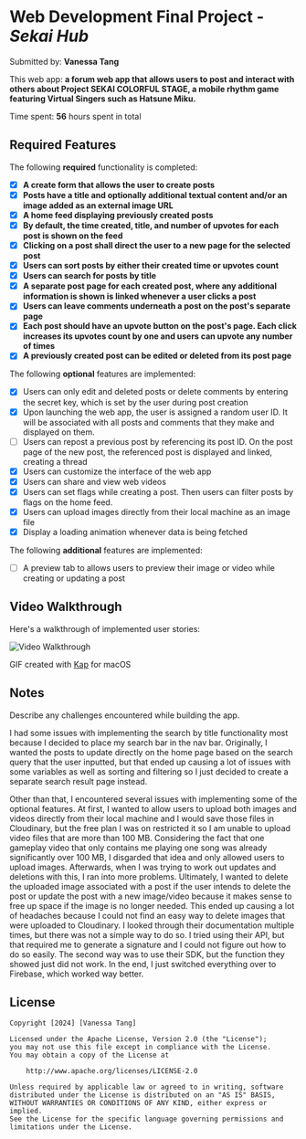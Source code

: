 # Web Development Final Project - _Sekai Hub_

Submitted by: **Vanessa Tang**

This web app: **a forum web app that allows users to post and interact with others about Project SEKAI COLORFUL STAGE, a mobile rhythm game featuring Virtual Singers such as Hatsune Miku.**

Time spent: **56** hours spent in total

## Required Features

The following **required** functionality is completed:

-   [x] **A create form that allows the user to create posts**
-   [x] **Posts have a title and optionally additional textual content and/or an image added as an external image URL**
-   [x] **A home feed displaying previously created posts**
-   [x] **By default, the time created, title, and number of upvotes for each post is shown on the feed**
-   [x] **Clicking on a post shall direct the user to a new page for the selected post**
-   [x] **Users can sort posts by either their created time or upvotes count**
-   [x] **Users can search for posts by title**
-   [x] **A separate post page for each created post, where any additional information is shown is linked whenever a user clicks a post**
-   [x] **Users can leave comments underneath a post on the post's separate page**
-   [x] **Each post should have an upvote button on the post's page. Each click increases its upvotes count by one and users can upvote any number of times**
-   [x] **A previously created post can be edited or deleted from its post page**

The following **optional** features are implemented:

-   [x] Users can only edit and deleted posts or delete comments by entering the secret key, which is set by the user during post creation
-   [x] Upon launching the web app, the user is assigned a random user ID. It will be associated with all posts and comments that they make and displayed on them.
-   [ ] Users can repost a previous post by referencing its post ID. On the post page of the new post, the referenced post is displayed and linked, creating a thread
-   [x] Users can customize the interface of the web app
-   [x] Users can share and view web videos
-   [x] Users can set flags while creating a post. Then users can filter posts by flags on the home feed.
-   [x] Users can upload images directly from their local machine as an image file
-   [x] Display a loading animation whenever data is being fetched

The following **additional** features are implemented:

-   [ ] A preview tab to allows users to preview their image or video while creating or updating a post

## Video Walkthrough

Here's a walkthrough of implemented user stories:

<img src='walkthrough.gif' title='Video Walkthrough' width='' alt='Video Walkthrough' />

<!-- Replace this with whatever GIF tool you used! -->

GIF created with [Kap](https://getkap.co/) for macOS

<!-- Recommended tools:
[Kap](https://getkap.co/) for macOS
[ScreenToGif](https://www.screentogif.com/) for Windows
[peek](https://github.com/phw/peek) for Linux. -->

## Notes

Describe any challenges encountered while building the app.

I had some issues with implementing the search by title functionality most because I decided to place my search bar in the nav bar. Originally, I wanted the posts to update directly on the home page based on the search query that the user inputted, but that ended up causing a lot of issues with some variables as well as sorting and filtering so I just decided to create a separate search result page instead. 

Other than that, I encountered several issues with implementing some of the optional features. At first, I wanted to allow users to upload both images and videos directly from their local machine and I would save those files in Cloudinary, but the free plan I was on restricted it so I am unable to upload video files that are more than 100 MB. Considering the fact that one gameplay video that only contains me playing one song was already significantly over 100 MB, I disgarded that idea and only allowed users to upload images. Afterwards, when I was trying to work out updates and deletions with this, I ran into more problems. Ultimately, I wanted to delete the uploaded image associated with a post if the user intends to delete the post or update the post with a new image/video because it makes sense to free up space if the image is no longer needed. This ended up causing a lot of headaches because I could not find an easy way to delete images that were uploaded to Cloudinary. I looked through their documentation multiple times, but there was not a simple way to do so. I tried using their API, but that required me to generate a signature and I could not figure out how to do so easily. The second way was to use their SDK, but the function they showed just did not work. In the end, I just switched everything over to Firebase, which worked way better.

## License

    Copyright [2024] [Vanessa Tang]

    Licensed under the Apache License, Version 2.0 (the "License");
    you may not use this file except in compliance with the License.
    You may obtain a copy of the License at

        http://www.apache.org/licenses/LICENSE-2.0

    Unless required by applicable law or agreed to in writing, software
    distributed under the License is distributed on an "AS IS" BASIS,
    WITHOUT WARRANTIES OR CONDITIONS OF ANY KIND, either express or implied.
    See the License for the specific language governing permissions and
    limitations under the License.
